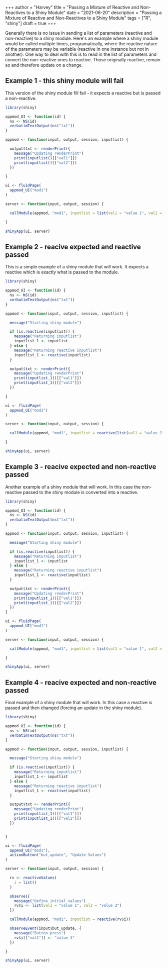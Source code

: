 +++
author = "Harvey"
title = "Passing a Mixture of Reactive and Non-Reactives to a Shiny Module"
date = "2021-06-20"
description = "Passing a Mixture of Reactive and Non-Reactives to a Shiny Module"
tags = ["R", "shiny"]
draft = true
+++

Generally there is no issue in sending a list of parameters (reactive and non-reactive) to a shiny module.  Here's an example where a shiny module would be called multiple times, programatically, where the reactive nature of the parameters may be variable (reactive in one instance but not in another).  One way to deal with this is to read in the list of parameters and convert the non-reactive ones to reactive.  Those originally reactive, remain so and therefore update on a change.

## Example 1 - this shiny module will fail

This version of the shiny module fill fail - it expects a reactive but is passed a non-reactive.

```r
library(shiny)

appmod_UI <- function(id) {
  ns <- NS(id)
  verbatimTextOutput(ns("txt"))
}

appmod <- function(input, output, session, inputlist) {

  output$txt <- renderPrint({
    message("Updating renderPrint")
    print(inputlist()[["val1"]])
    print(inputlist()[["val2"]])
  })

}

ui <- fluidPage(
  appmod_UI("mod1")
)

server <- function(input, output, session) {

  callModule(appmod, "mod1", inputlist = list(val1 = "value 1", val2 = "value 2"))

}

shinyApp(ui, server)
```

## Example 2 - reacive expected and reactive passed

This is a simple example of a shiny module that will work.  It expects a reactive which is exactly what is passed to the module.

```r
library(shiny)

appmod_UI <- function(id) {
  ns <- NS(id)
  verbatimTextOutput(ns("txt"))
}

appmod <- function(input, output, session, inputlist) {

  message("Starting shiny module")

  if (is.reactive(inputlist)) {
    message("Returning inputlist")
    inputlist_1 <- inputlist
  } else {
    message("Returning reactive inputlist")
    inputlist_1 <- reactive(inputlist)
  }

  output$txt <- renderPrint({
    message("Updating renderPrint")
    print(inputlist_1()[["val1"]])
    print(inputlist_1()[["val2"]])
  })

}

ui <- fluidPage(
  appmod_UI("mod1")
)

server <- function(input, output, session) {

  callModule(appmod, "mod1", inputlist = reactive(list(val1 = "value 1", val2 = "value 2")))

}

shinyApp(ui, server)

```

## Example 3 - reacive expected and non-reactive passed

Another example of a shiny module that will work.  In this case the non-reactive passed to the shiny module is converted into a reactive.

```r
library(shiny)

appmod_UI <- function(id) {
  ns <- NS(id)
  verbatimTextOutput(ns("txt"))
}

appmod <- function(input, output, session, inputlist) {

  message("Starting shiny module")

  if (is.reactive(inputlist)) {
    message("Returning inputlist")
    inputlist_1 <- inputlist
  } else {
    message("Returning reactive inputlist")
    inputlist_1 <- reactive(inputlist)
  }

  output$txt <- renderPrint({
    message("Updating renderPrint")
    print(inputlist_1()[["val1"]])
    print(inputlist_1()[["val2"]])
  })
}

ui <- fluidPage(
  appmod_UI("mod1")
)

server <- function(input, output, session) {

  callModule(appmod, "mod1", inputlist = list(val1 = "value 1", val2 = "value 2"))

}

shinyApp(ui, server)

```

## Example 4 - reacive expected and non-reactive passed

Final example of a shiny module that will work.  In this case a reactive is passed and then changed (forcing an update in the shiny module).

```r
library(shiny)

appmod_UI <- function(id) {
  ns <- NS(id)
  verbatimTextOutput(ns("txt"))
}

appmod <- function(input, output, session, inputlist) {

  message("Starting shiny module")

  if (is.reactive(inputlist)) {
    message("Returning inputlist")
    inputlist_1 <- inputlist
  } else {
    message("Returning reactive inputlist")
    inputlist_1 <- reactive(inputlist)
  }

  output$txt <- renderPrint({
    message("Updating renderPrint")
    print(inputlist_1()[["val1"]])
    print(inputlist_1()[["val2"]])
  })


}

ui <- fluidPage(
  appmod_UI("mod1"),
  actionButton("but_update", "Update Values")
)

server <- function(input, output, session) {

  rv <- reactiveValues(
    i = list()
  )

  observe({
    message("Define initial values")
    rv$i <- list(val1 = "value 1", val2 = "value 2")
  })

  callModule(appmod, "mod1", inputlist = reactive(rv$i))

  observeEvent(input$but_update, {
    message("Button press")
    rv$i[["val1"]] <- "value 3"
  })

}

shinyApp(ui, server)

```